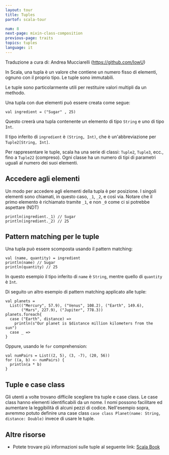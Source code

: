 ```yaml
---
layout: tour
title: Tuples
partof: scala-tour

num: 8
next-page: mixin-class-composition
previous-page: traits
topics: tuples
language: it
---
```

Traduzione a cura di: Andrea Mucciarelli (https://github.com/IowU)


In Scala, una tupla è un valore che contiene un numero fisso di elementi, ognuno
con il proprio tipo. Le tuple sono immutabili.

Le tuple sono particolarmente utili per restituire valori multipli da un methodo.

Una tupla con due elementi può essere creata come segue:

```tut
val ingredient = ("Sugar" , 25)
```

Questo creerà una tupla contenente un elemento di tipo `String` e uno di tipo `Int`.

Il tipo inferito di `ingredient` è `(String, Int)`, che è un'abbreviazione per `Tuple2[String, Int]`.

Per rappresentare le tuple, scala ha una serie di classi: `Tuple2`, `Tuple3`, ecc., fino a `Tuple22` (compreso).
Ogni classe ha un numero di tipi di parametri uguali al numero dei suoi elementi.

## Accedere agli elementi

Un modo per accedere agli elementi della tupla è per posizione. I singoli
elementi sono chiamati, in questo caso, `_1`, `_2`, e così via. Notare che
il primo elemento è richiamato tramite `_1`, e non `_0` come ci si potrebbe aspettare (NDT)

```tut
println(ingredient._1) // Sugar
println(ingredient._2) // 25
```

## Pattern matching per le tuple

Una tupla può essere scomposta usando il pattern matching:

```tut
val (name, quantity) = ingredient
println(name) // Sugar
println(quantity) // 25
```

In questo esempio il tipo inferito di `name` è `String`, mentre quello di
`quantity` è `Int`.

Di seguito un altro esempio di pattern matching applicato alle tuple:

```tut
val planets =
  List(("Mercury", 57.9), ("Venus", 108.2), ("Earth", 149.6),
       ("Mars", 227.9), ("Jupiter", 778.3))
planets.foreach{
  case ("Earth", distance) =>
    println(s"Our planet is $distance million kilometers from the sun")
  case _ =>
}
```

Oppure, usando le `for` comprehension:

```tut
val numPairs = List((2, 5), (3, -7), (20, 56))
for ((a, b) <- numPairs) {
  println(a * b)
}
```

## Tuple e case class

Gli utenti a volte trovano difficile scegliere tra tuple e case class. Le case class hanno elementi identificabili da un nome. I nomi possono
facilitare ed aumentare la leggibilità di alcuni pezzi di codice. Nell'esempio sopra, avremmo potuto definire una case class
`case class Planet(name: String, distance: Double)` invece di usare le tuple.


## Altre risorse

* Potete trovare più informazioni sulle tuple al seguente link: [Scala Book](/overviews/scala-book/tuples.html)
